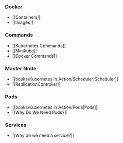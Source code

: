 ### Docker
- [[Containers]]
- [[Images]]

### Commands
- [[Kubernetes Commands]]
- [[Minikube]]
- [[Docker Commands]]

### Master Node
- [[books/Kubernetes In Action/Scheduler|Scheduler]]
- [[ReplicationController]]

### Pods
- [[books/Kubernetes In Action/Pods|Pods]]
- [[Why Do We Need Pods?]]

### Services
- [[Why do we need a service?]]

